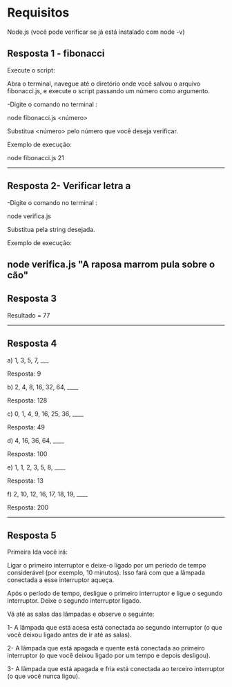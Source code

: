 # Requisitos
Node.js (você pode verificar se já está instalado com node -v)


## Resposta 1 - fibonacci


Execute o script:

Abra o terminal, navegue até o diretório onde você salvou o arquivo fibonacci.js, e execute o script passando um número como argumento.

-Digite o comando no terminal :

node fibonacci.js <número>


Substitua <número> pelo número que você deseja verificar. 


Exemplo de execução:

node fibonacci.js 21

------------------------------------------------

## Resposta 2- Verificar letra a

-Digite o comando no terminal :

node verifica.js <string>

Substitua <string> pela string desejada.

Exemplo de execução:

node verifica.js "A raposa marrom pula sobre o cão"
------------------------------------------

## Resposta 3

Resultado = 77

----------------------

## Resposta 4

a) 1, 3, 5, 7, ___

Resposta: 9

b) 2, 4, 8, 16, 32, 64, ____

Resposta: 128

c) 0, 1, 4, 9, 16, 25, 36, ____

Resposta: 49

d) 4, 16, 36, 64, ____

Resposta: 100

e) 1, 1, 2, 3, 5, 8, ____

Resposta: 13

f) 2, 10, 12, 16, 17, 18, 19, ____

Resposta: 200

-------------------------------

## Resposta 5

Primeira Ida você irá:

Ligar o primeiro interruptor e deixe-o ligado por um período de tempo considerável (por exemplo, 10 minutos). Isso fará com que a lâmpada conectada a esse interruptor aqueça.

Após o período de tempo, desligue o primeiro interruptor e ligue o segundo interruptor. Deixe o segundo interruptor ligado.

Vá até as salas das lâmpadas e observe o seguinte:

1- A lâmpada que está acesa está conectada ao segundo interruptor (o que você deixou ligado antes de ir até as salas).

2- A lâmpada que está apagada e quente está conectada ao primeiro interruptor (o que você deixou ligado por um tempo e depois desligou).

3- A lâmpada que está apagada e fria está conectada ao terceiro interruptor (o que você nunca ligou).
